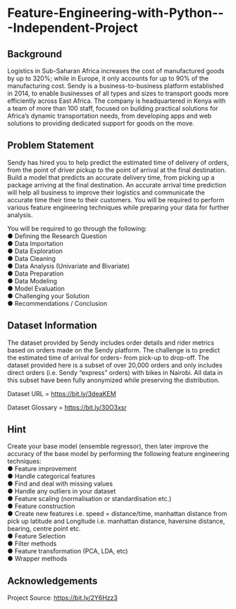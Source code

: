 # Feature-Engineering-with-Python---Independent-Project

## Background<br />
Logistics in Sub-Saharan Africa increases the cost of manufactured goods by up to
320%; while in Europe, it only accounts for up to 90% of the manufacturing cost. Sendy
is a business-to-business platform established in 2014, to enable businesses of all types
and sizes to transport goods more efficiently across East Africa. The company is
headquartered in Kenya with a team of more than 100 staff, focused on building practical
solutions for Africa’s dynamic transportation needs, from developing apps and web
solutions to providing dedicated support for goods on the move.

## Problem Statement<br />
Sendy has hired you to help predict the estimated time of delivery of orders, from the
point of driver pickup to the point of arrival at the final destination. Build a model that
predicts an accurate delivery time, from picking up a package arriving at the final
destination. An accurate arrival time prediction will help all business to improve their
logistics and communicate the accurate time their time to their customers. You will be
required to perform various feature engineering techniques while preparing your data for
further analysis.

You will be required to go through the following:<br />
● Defining the Research Question<br />
● Data Importation<br />
● Data Exploration<br />
● Data Cleaning<br />
● Data Analysis (Univariate and Bivariate)<br />
● Data Preparation<br />
● Data Modeling<br />
● Model Evaluation<br />
● Challenging your Solution<br />
● Recommendations / Conclusion<br />

## Dataset Information<br />
The dataset provided by Sendy includes order details and rider metrics based on orders
made on the Sendy platform. The challenge is to predict the estimated time of arrival for
orders- from pick-up to drop-off. The dataset provided here is a subset of over 20,000
orders and only includes direct orders (i.e. Sendy “express” orders) with bikes in Nairobi.
All data in this subset have been fully anonymized while preserving the distribution.

Dataset URL = https://bit.ly/3deaKEM

Dataset Glossary = https://bit.ly/30O3xsr

## Hint<br />
Create your base model (ensemble regressor), then later improve the accuracy of the
base model by performing the following feature engineering techniques:<br />
● Feature improvement<br />
● Handle categorical features<br />
● Find and deal with missing values<br />
● Handle any outliers in your dataset<br />
● Feature scaling (normalisation or standardisation etc.)<br />
● Feature construction<br />
● Create new features i.e. speed = distance/time, manhattan distance from
pick up latitude and Longitude i.e. manhattan distance, haversine
distance, bearing, centre point etc.<br />
● Feature Selection<br />
● Filter methods<br />
● Feature transformation (PCA, LDA, etc)<br />
● Wrapper methods<br />

## Acknowledgements
Project Source: https://bit.ly/2Y6Hzz3

